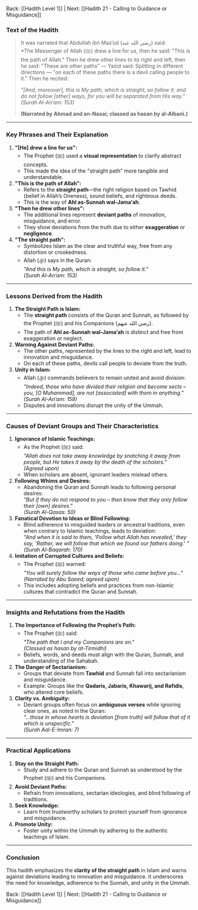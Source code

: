 Back: [[Hadith Level 1]] | Next: [[Hadith 21 - Calling to Guidance or Misguidance]]

### Text of the Hadith
> It was narrated that Abdullah ibn Mas‘ud (رضي الله عنه) said:  
> *The Messenger of Allah (ﷺ) drew a line for us, then he said: "This is the path of Allah." Then he drew other lines to its right and left, then he said: "These are other paths" — Yazid said: Splitting in different directions — "on each of these paths there is a devil calling people to it." Then he recited:  
>  
> *"[And, moreover], this is My path, which is straight, so follow it; and do not follow [other] ways, for you will be separated from His way."*  
> *(Surah Al-An‘am: 153)*  
>  
> **(Narrated by Ahmad and an-Nasai; classed as hasan by al-Albani.)**

---

### Key Phrases and Their Explanation
1. **"[He] drew a line for us":**
   - The Prophet (ﷺ) used a **visual representation** to clarify abstract concepts.
   - This made the idea of the "straight path" more tangible and understandable.
2. **"This is the path of Allah":**
   - Refers to the **straight path**—the right religion based on Tawhid (belief in Allah’s Oneness), sound beliefs, and righteous deeds.
   - This is the way of **Ahl as-Sunnah wal-Jama‘ah**.
3. **"Then he drew other lines":**
   - The additional lines represent **deviant paths** of innovation, misguidance, and error.  
   - They show deviations from the truth due to either **exaggeration** or **negligence**.
4. **"The straight path":**
   - Symbolizes Islam as the clear and truthful way, free from any distortion or crookedness.
   - Allah (ﷻ) says in the Quran:  
     *"And this is My path, which is straight, so follow it."*  
     *(Surah Al-An‘am: 153)*

---

### Lessons Derived from the Hadith
1. **The Straight Path is Islam:**
   - The **straight path** consists of the Quran and Sunnah, as followed by the Prophet (ﷺ) and his Companions (رضي الله عنهم).  
   - The path of **Ahl as-Sunnah wal-Jama‘ah** is distinct and free from exaggeration or neglect.
2. **Warning Against Deviant Paths:**
   - The other paths, represented by the lines to the right and left, lead to innovation and misguidance.  
   - On each of these paths, devils call people to deviate from the truth.
3. **Unity in Islam:**
   - Allah (ﷻ) commands believers to remain united and avoid division:  
     *"Indeed, those who have divided their religion and become sects – you, [O Muhammad], are not [associated] with them in anything."*  
     *(Surah Al-An‘am: 159)*  
   - Disputes and innovations disrupt the unity of the Ummah.

---

### Causes of Deviant Groups and Their Characteristics
1. **Ignorance of Islamic Teachings:**
   - As the Prophet (ﷺ) said:  
     *"Allah does not take away knowledge by snatching it away from people, but He takes it away by the death of the scholars."*  
     *(Agreed upon)*  
   - When scholars are absent, ignorant leaders mislead others.
2. **Following Whims and Desires:**
   - Abandoning the Quran and Sunnah leads to following personal desires:  
     *"But if they do not respond to you – then know that they only follow their [own] desires."*  
     *(Surah Al-Qasas: 50)*  
3. **Fanatical Devotion to Ideas or Blind Following:**
   - Blind adherence to misguided leaders or ancestral traditions, even when contrary to Islamic teachings, leads to deviation:  
     *"And when it is said to them, 'Follow what Allah has revealed,' they say, 'Rather, we will follow that which we found our fathers doing.' "*  
     *(Surah Al-Baqarah: 170)*  
4. **Imitation of Corrupted Cultures and Beliefs:**
   - The Prophet (ﷺ) warned:  
     *"You will surely follow the ways of those who came before you..."*  
     *(Narrated by Abu Saeed; agreed upon)*  
   - This includes adopting beliefs and practices from non-Islamic cultures that contradict the Quran and Sunnah.

---

### Insights and Refutations from the Hadith
1. **The Importance of Following the Prophet’s Path:**
   - The Prophet (ﷺ) said:  
     *"The path that I and my Companions are on."*  
     *(Classed as hasan by at-Tirmidhi)*  
   - Beliefs, words, and deeds must align with the Quran, Sunnah, and understanding of the Sahabah.
2. **The Danger of Sectarianism:**
   - Groups that deviate from **Tawhid** and Sunnah fall into sectarianism and misguidance.
   - Example: Groups like the **Qadaris, Jabaris, Khawarij, and Rafidis**, who altered core beliefs.
3. **Clarity vs. Ambiguity:**
   - Deviant groups often focus on **ambiguous verses** while ignoring clear ones, as noted in the Quran:  
     *"...those in whose hearts is deviation [from truth] will follow that of it which is unspecific."*  
     *(Surah Aal-E-Imran: 7)*  

---

### Practical Applications
1. **Stay on the Straight Path:**
   - Study and adhere to the Quran and Sunnah as understood by the Prophet (ﷺ) and his Companions.
2. **Avoid Deviant Paths:**
   - Refrain from innovations, sectarian ideologies, and blind following of traditions.
3. **Seek Knowledge:**
   - Learn from trustworthy scholars to protect yourself from ignorance and misguidance.
4. **Promote Unity:**
   - Foster unity within the Ummah by adhering to the authentic teachings of Islam.

---

### Conclusion
This hadith emphasizes the **clarity of the straight path** in Islam and warns against deviations leading to innovation and misguidance. It underscores the need for knowledge, adherence to the Sunnah, and unity in the Ummah.


Back: [[Hadith Level 1]] | Next: [[Hadith 21 - Calling to Guidance or Misguidance]]